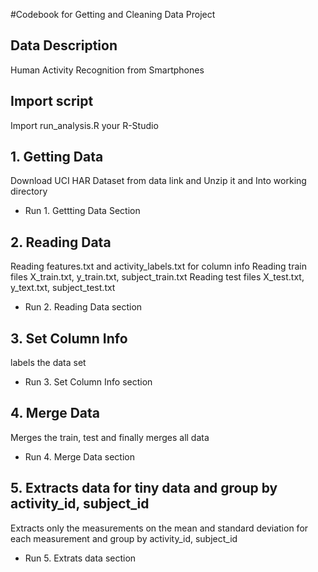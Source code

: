 #Codebook for Getting and Cleaning Data Project

## Data Description
Human Activity Recognition from Smartphones

## Import script
Import run_analysis.R your R-Studio

## 1. Getting Data
Download UCI HAR Dataset from data link
and Unzip it 
and Into working directory

- Run 1. Gettting Data Section


## 2. Reading Data
Reading features.txt and activity_labels.txt for column info
Reading train files X_train.txt, y_train.txt, subject_train.txt
Reading test files X_test.txt, y_text.txt, subject_test.txt
- Run 2. Reading Data section

## 3. Set Column Info
labels the data set
- Run 3. Set Column Info section

## 4. Merge Data
Merges the train, test 
and finally merges all data
- Run 4. Merge Data section

## 5. Extracts data for tiny data and group by activity_id, subject_id
Extracts only the measurements on the mean and standard deviation for each measurement
and group by activity_id, subject_id 
- Run 5. Extrats data section

